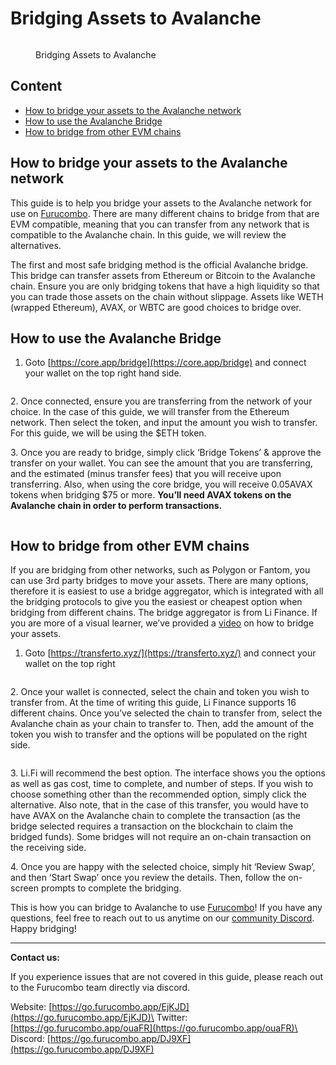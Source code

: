 # Bridging Assets to Avalanche

<figure><img src="https://cdn-images-1.medium.com/max/1440/1*aHvjdaWPAc9UuWH8_MPsGw.png" alt=""><figcaption><p>Bridging Assets to Avalanche</p></figcaption></figure>

## Content

* [How to bridge your assets to the Avalanche network](bridging-assets-to-avalanche.md#how-to-bridge-your-assets-to-the-avalanche-network)
* [How to use the Avalanche Bridge](bridging-assets-to-avalanche.md#how-to-use-the-avalanche-bridge)
* [How to bridge from other EVM chains](bridging-assets-to-avalanche.md#how-to-bridge-from-other-evm-chains)

## How to bridge your assets to the Avalanche network

This guide is to help you bridge your assets to the Avalanche network for use on [Furucombo](https://furucombo.app/). There are many different chains to bridge from that are EVM compatible, meaning that you can transfer from any network that is compatible to the Avalanche chain. In this guide, we will review the alternatives.

The first and most safe bridging method is the official Avalanche bridge. This bridge can transfer assets from Ethereum or Bitcoin to the Avalanche chain. Ensure you are only bridging tokens that have a high liquidity so that you can trade those assets on the chain without slippage. Assets like WETH (wrapped Ethereum), AVAX, or WBTC are good choices to bridge over.

## How to use the Avalanche Bridge

1. Goto [https://core.app/bridge](https://core.app/bridge) and connect your wallet on the top right hand side.

<figure><img src="https://cdn-images-1.medium.com/max/1440/0*xwe4GrPS4hAixYQr" alt=""><figcaption></figcaption></figure>

2\. Once connected, ensure you are transferring from the network of your choice. In the case of this guide, we will transfer from the Ethereum network. Then select the token, and input the amount you wish to transfer. For this guide, we will be using the $ETH token.

3\. Once you are ready to bridge, simply click ‘Bridge Tokens’ & approve the transfer on your wallet. You can see the amount that you are transferring, and the estimated (minus transfer fees) that you will receive upon transferring. Also, when using the core bridge, you will receive 0.05AVAX tokens when bridging $75 or more. **You’ll need AVAX tokens on the Avalanche chain in order to perform transactions.**

<figure><img src="https://cdn-images-1.medium.com/max/1440/0*otEYFJk1KQqoKdoR" alt=""><figcaption></figcaption></figure>

## How to bridge from other EVM chains

If you are bridging from other networks, such as Polygon or Fantom, you can use 3rd party bridges to move your assets. There are many options, therefore it is easiest to use a bridge aggregator, which is integrated with all the bridging protocols to give you the easiest or cheapest option when bridging from different chains. The bridge aggregator is from Li Finance. If you are more of a visual learner, we’ve provided a [video](https://youtu.be/2USq6stQ6to) on how to bridge your assets.

1. Goto [https://transferto.xyz/](https://transferto.xyz/) and connect your wallet on the top right

<figure><img src="https://cdn-images-1.medium.com/max/1440/0*7au32Wn4CFr8dG81" alt=""><figcaption></figcaption></figure>

2\. Once your wallet is connected, select the chain and token you wish to transfer from. At the time of writing this guide, Li Finance supports 16 different chains. Once you’ve selected the chain to transfer from, select the Avalanche chain as your chain to transfer to. Then, add the amount of the token you wish to transfer and the options will be populated on the right side.

<figure><img src="https://cdn-images-1.medium.com/max/1440/0*ozxv2nwYrGo6kBVB" alt=""><figcaption></figcaption></figure>

3\. Li.Fi will recommend the best option. The interface shows you the options as well as gas cost, time to complete, and number of steps. If you wish to choose something other than the recommended option, simply click the alternative. Also note, that in the case of this transfer, you would have to have AVAX on the Avalanche chain to complete the transaction (as the bridge selected requires a transaction on the blockchain to claim the bridged funds). Some bridges will not require an on-chain transaction on the receiving side.

4\. Once you are happy with the selected choice, simply hit ‘Review Swap’, and then ‘Start Swap’ once you review the details. Then, follow the on-screen prompts to complete the bridging.

This is how you can bridge to Avalanche to use [Furucombo](https://furucombo.app/)! If you have any questions, feel free to reach out to us anytime on our [community Discord](https://go.furucombo.app/Discord). Happy bridging!

***

**Contact us:**

If you experience issues that are not covered in this guide, please reach out to the Furucombo team directly via discord.

Website: [https://go.furucombo.app/EjKJD](https://go.furucombo.app/EjKJD)\
Twitter: [https://go.furucombo.app/ouaFR](https://go.furucombo.app/ouaFR)\
Discord: [https://go.furucombo.app/DJ9XF](https://go.furucombo.app/DJ9XF)
